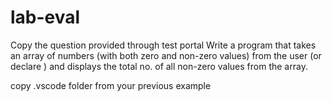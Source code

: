 # lab-eval


Copy the question provided through test portal
Write a program that takes an array of numbers (with both zero and non-zero values) from the user (or declare ) and displays the total no. of all non-zero values from the array.


copy .vscode folder from your previous example
